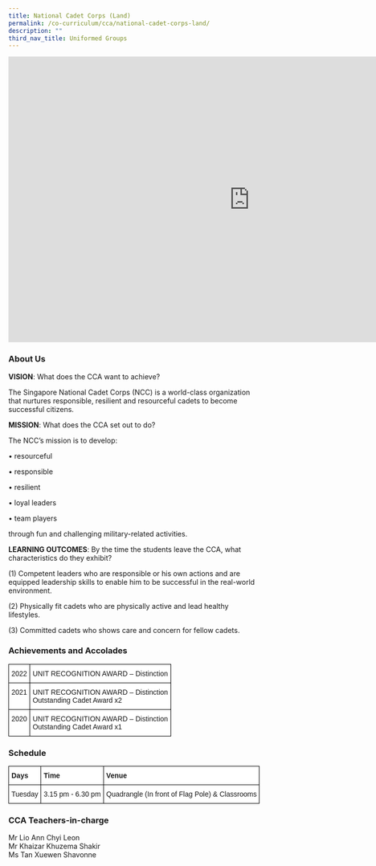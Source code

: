 ```yaml
---
title: National Cadet Corps (Land)
permalink: /co-curriculum/cca/national-cadet-corps-land/
description: ""
third_nav_title: Uniformed Groups
---
```

<iframe allowfullscreen="true" height="569" width="960" frameborder="0" src="https://docs.google.com/presentation/d/1M3gN7sUsawcdBiBOTVnvZLmL3bUcwvXpde9RCsx8aYY/embed?start=true&amp;loop=true&amp;delayms=3000"></iframe>

### About Us

**VISION**: What does the CCA want to achieve?&nbsp;

The Singapore National Cadet Corps (NCC) is a world-class organization that nurtures responsible, resilient and resourceful cadets to become successful citizens.  

  

**MISSION**: What does the CCA set out to do?

The NCC’s mission is to develop:&nbsp;  

• resourceful

• responsible

• resilient

• loyal leaders&nbsp;

• team players&nbsp;

through fun and challenging military-related activities.

  

**LEARNING OUTCOMES**: By the time the students leave the CCA, what characteristics do they exhibit?

(1) Competent leaders who are responsible or his own actions and are equipped leadership skills to enable him to be successful in the real-world environment.&nbsp;  

(2) Physically fit cadets who are physically active and lead healthy lifestyles.&nbsp;  

(3) Committed cadets who shows care and concern for fellow cadets.

### Achievements and Accolades

<style type="text/css">
.tg  {border-collapse:collapse;border-spacing:0;}
.tg td{border-color:black;border-style:solid;border-width:1px;font-family:Arial, sans-serif;font-size:14px;
  overflow:hidden;padding:10px 5px;word-break:normal;}
.tg th{border-color:black;border-style:solid;border-width:1px;font-family:Arial, sans-serif;font-size:14px;
  font-weight:normal;overflow:hidden;padding:10px 5px;word-break:normal;}
.tg .tg-ktyi{background-color:#FFF;text-align:left;vertical-align:top}
</style>
<table class="tg">
<thead>
  <tr>
    <th class="tg-ktyi">2022</th>
    <th class="tg-ktyi">UNIT RECOGNITION AWARD – Distinction</th>
  </tr>
</thead>
<tbody>
  <tr>
    <td class="tg-ktyi">2021</td>
    <td class="tg-ktyi">UNIT RECOGNITION AWARD – Distinction<br>Outstanding Cadet Award x2</td>
  </tr>
  <tr>
    <td class="tg-ktyi">2020</td>
    <td class="tg-ktyi">UNIT RECOGNITION AWARD – Distinction<br>Outstanding Cadet Award x1</td>
  </tr>
</tbody>
</table>

### Schedule

<style type="text/css">
.tg  {border-collapse:collapse;border-spacing:0;}
.tg td{border-color:black;border-style:solid;border-width:1px;font-family:Arial, sans-serif;font-size:14px;
  overflow:hidden;padding:10px 5px;word-break:normal;}
.tg th{border-color:black;border-style:solid;border-width:1px;font-family:Arial, sans-serif;font-size:14px;
  font-weight:normal;overflow:hidden;padding:10px 5px;word-break:normal;}
.tg .tg-dgl5{background-color:#FFF;font-weight:bold;text-align:left;vertical-align:top}
.tg .tg-ktyi{background-color:#FFF;text-align:left;vertical-align:top}
</style>
<table class="tg">
<thead>
  <tr>
    <th class="tg-dgl5">Days</th>
    <th class="tg-dgl5">Time</th>
    <th class="tg-dgl5">Venue</th>
  </tr>
</thead>
<tbody>
  <tr>
    <td class="tg-ktyi">Tuesday</td>
    <td class="tg-ktyi"><span style="background-color:initial">3.15 pm - 6.30 pm </span></td>
    <td class="tg-ktyi">Quadrangle (In front of Flag Pole) &amp; Classrooms</td>
  </tr>
</tbody>
</table>

### CCA Teachers-in-charge

Mr Lio Ann Chyi Leon <br>
Mr Khaizar Khuzema Shakir<br>
Ms Tan Xuewen Shavonne